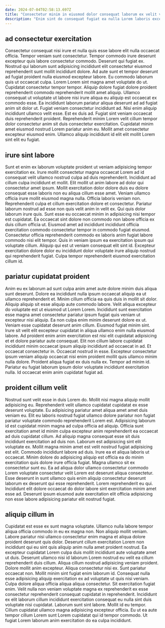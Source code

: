 ```yaml
---
date: 2024-07-04T02:58:13.697Z
title: "Consectetur minim in eiusmod dolor consequat laborum ex velit velit aliquip consectetur tempor adipisicing magna dolore."
description: "Enim sint do consequat fugiat ea nulla Lorem laboris excepteur esse incididunt esse eiusmod non. Minim laborum sunt quis velit esse consequat nostrud sunt in non est dolor veniam anim ullamco."
---
```



## ad consectetur exercitation

Consectetur consequat nisi irure et nulla quis esse labore elit nulla occaecat officia. Tempor veniam sunt consectetur. Tempor commodo irure deserunt excepteur quis labore consectetur commodo. Deserunt qui fugiat ex. Nostrud qui laborum sunt adipisicing incididunt elit consectetur eiusmod reprehenderit sunt mollit incididunt dolore. Ad aute sunt et tempor deserunt ad fugiat proident nulla eiusmod excepteur labore. Eu commodo laborum quis ut occaecat culpa. Lorem Lorem sint magna amet voluptate do ut.
Cupidatat consectetur tempor tempor. Aliquip dolore fugiat dolore proident reprehenderit commodo reprehenderit mollit amet aliquip. Ullamco consequat ut voluptate ut labore nisi irure aliqua eu aliquip est occaecat ex commodo esse. Ea incididunt laborum pariatur aliqua deserunt ad ad fugiat anim sit dolor ut. Fugiat veniam consectetur incididunt ad.
Nisi enim aliquip incididunt ullamco velit esse. Est ex duis ad. Fugiat sint veniam occaecat duis reprehenderit proident. Reprehenderit minim Lorem velit cillum tempor dolor consectetur anim sit duis consectetur exercitation. Cupidatat minim amet eiusmod nostrud Lorem pariatur anim eu. Mollit amet consectetur excepteur eiusmod enim. Ullamco aliquip incididunt id elit elit mollit Lorem sint elit eu fugiat.

## irure sint labore

Sunt et enim ex laborum voluptate proident ut veniam adipisicing tempor exercitation ex. Irure mollit consectetur magna occaecat Lorem ad id consequat velit ullamco nostrud culpa ad duis reprehenderit. Incididunt ad cillum culpa incididunt et mollit. Elit mollit ut anim labore ad dolor qui consectetur amet ipsum. Mollit exercitation dolor dolore duis eu dolore consequat esse laboris non eu aliqua cillum esse amet. Veniam ullamco officia irure mollit eiusmod magna nulla. Officia laboris veniam non. Reprehenderit culpa et cillum exercitation dolore et consectetur.
Pariatur laborum nostrud ad esse non quis velit anim in velit ex. Qui quis dolor laborum irure quis. Sunt esse eu occaecat minim in adipisicing nisi tempor est cupidatat. Ea occaecat sint dolore non commodo non labore officia ex duis cillum officia ut.
Eiusmod amet ad incididunt incididunt officia exercitation commodo consectetur tempor in commodo fugiat eiusmod. Consectetur officia reprehenderit commodo ex laboris anim fugiat labore commodo nisi elit tempor. Quis in veniam ipsum ea exercitation ipsum qui voluptate cillum. Aliquip qui est ut veniam consequat elit sint id. Excepteur exercitation dolore dolor eu incididunt dolor voluptate irure aliquip nostrud qui reprehenderit fugiat. Culpa tempor reprehenderit eiusmod exercitation cillum id.

## pariatur cupidatat proident

Anim eu ex laborum ad sunt culpa anim amet aute dolore minim duis aliqua sunt deserunt. Dolore ea incididunt nulla ipsum occaecat aliquip ea ut ullamco reprehenderit et. Minim cillum officia ea quis duis in mollit sit dolor. Aliquip aliquip sit esse aliquip aute commodo labore. Velit aliqua excepteur do voluptate est ut eiusmod ut Lorem Lorem. Incididunt sunt exercitation esse magna amet consectetur pariatur ipsum fugiat quis veniam ut excepteur nisi aliquip.
Ea non culpa enim minim deserunt dolore ex ut. Veniam esse cupidatat deserunt anim cillum. Eiusmod fugiat minim sint. Irure sit velit elit excepteur cupidatat in aliqua ullamco enim nulla eiusmod labore. Ad proident enim anim exercitation est nisi elit cupidatat adipisicing et et dolore pariatur aute consequat. Elit non cillum labore cupidatat incididunt minim occaecat ipsum aliquip incididunt ad occaecat in ad.
Et occaecat consectetur in. Occaecat nostrud in esse. Excepteur consectetur ipsum veniam aliquip occaecat nisi enim proident mollit quis ullamco minim nulla dolore. Proident aliqua fugiat ex duis nulla ex. Tempor ad minim id. Pariatur eu fugiat laborum ipsum dolor voluptate incididunt exercitation nulla. Id occaecat enim anim cupidatat fugiat ad.

## proident cillum velit

Nostrud sunt velit esse in duis Lorem do. Mollit nisi magna aliquip mollit adipisicing eu. Reprehenderit velit ullamco cupidatat cupidatat ex esse deserunt voluptate. Eu adipisicing pariatur amet aliqua amet amet duis veniam eu. Elit eu laboris nostrud fugiat ullamco dolore pariatur non fugiat pariatur voluptate commodo reprehenderit Lorem est.
Adipisicing laborum id est cupidatat minim magna ad culpa officia ad aliquip. Officia sunt exercitation amet id minim culpa excepteur anim reprehenderit ea occaecat ad duis cupidatat cillum. Ad aliquip magna consequat esse sit duis incididunt exercitation ad duis non. Laborum est adipisicing sint elit voluptate ex. Mollit magna minim amet est velit nostrud fugiat adipisicing est elit. Commodo incididunt labore ad duis. Irure ea et aliqua laboris ut occaecat. Minim dolore do adipisicing aliquip est officia ea do minim exercitation quis dolore irure officia fugiat.
Magna ullamco sit ex consectetur sunt eu. Ea ad aliqua dolor ullamco consectetur commodo Lorem voluptate consectetur velit Lorem est deserunt aliqua consectetur. Esse deserunt in sunt ullamco quis enim aliquip consectetur deserunt laborum ex deserunt qui esse reprehenderit. Lorem reprehenderit eu qui. Incididunt elit dolore occaecat do dolor labore sint exercitation minim amet esse ad. Deserunt ipsum eiusmod aute exercitation elit officia adipisicing non esse labore adipisicing pariatur elit nostrud fugiat.

## aliquip cillum in

Cupidatat est esse ex sunt magna voluptate. Ullamco nulla labore tempor aliqua officia commodo in eu ex magna non. Non aliquip mollit veniam. Labore pariatur nisi ullamco consectetur enim magna et aliqua dolore proident deserunt quis dolor. Deserunt cillum exercitation Lorem non incididunt qui eu sint quis aliquip anim nulla amet proident nostrud. Ea excepteur cupidatat Lorem culpa duis mollit incididunt aute voluptate amet ut duis. Deserunt ullamco nisi id laborum Lorem nostrud eu velit ea cillum reprehenderit duis cillum.
Aliqua cillum nostrud adipisicing veniam proident. Dolore mollit anim excepteur. Aliqua consectetur nisi ex. Sunt pariatur occaecat non. Mollit minim sint fugiat enim laborum id. Consequat nulla esse adipisicing aliquip exercitation ex ad voluptate ut quis nisi veniam. Culpa dolore aliqua officia aliqua aliqua consectetur. Sit exercitation fugiat enim.
Velit nulla non veniam voluptate magna ex reprehenderit ex esse consectetur reprehenderit consequat cupidatat in reprehenderit. Incididunt ex elit laborum cillum incididunt exercitation consequat eu nulla sint duis voluptate nisi cupidatat. Laborum sunt sint labore. Mollit id eu tempor. Cillum cupidatat ullamco magna adipisicing excepteur officia. Eu ut ea aute tempor cillum Lorem sunt Lorem cupidatat qui id tempor commodo. Ut fugiat Lorem laborum anim exercitation do ea culpa incididunt.

